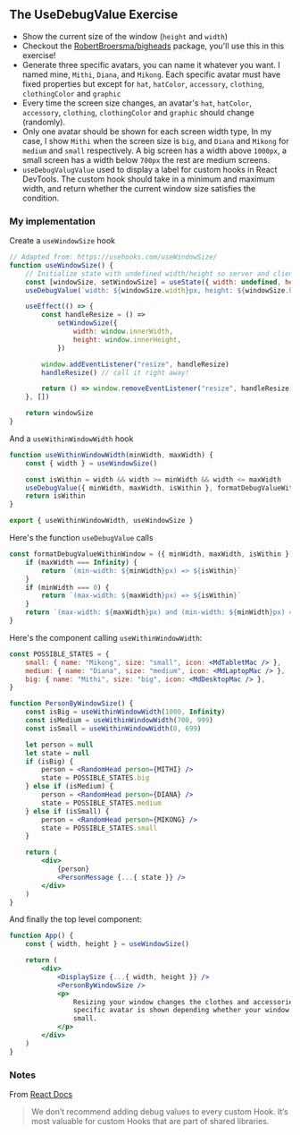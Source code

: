 ## The UseDebugValue Exercise

-   Show the current size of the window (`height` and `width`)
-   Checkout the [RobertBroersma/bigheads](https://github.com/RobertBroersma/bigheads) package, you'll use this in this exercise!
-   Generate three specific avatars, you can name it whatever you want. I named mine, `Mithi`, `Diana`, and `Mikong`. Each specific avatar must have fixed properties but except for `hat`, `hatColor`, `accessory`, `clothing`, `clothingColor` and `graphic`
-   Every time the screen size changes, an avatar's `hat`, `hatColor`, `accessory`, `clothing`, `clothingColor` and `graphic` should change (randomly).
-   Only one avatar should be shown for each screen width type, In my case, I show `Mithi` when the screen size is `big`, and `Diana` and `Mikong` for `medium` and `small` respectively. A big screen has a width above `1000px`, a small screen has a width below `700px` the rest are medium screens.
-   `useDebugValugValue` used to display a label for custom hooks in React DevTools. The custom hook should take in a minimum and maximum width, and return whether the current window size satisfies the condition.

### My implementation

Create a `useWindowSize` hook

```jsx
// Adapted from: https://usehooks.com/useWindowSize/
function useWindowSize() {
    // Initialize state with undefined width/height so server and client renders match
    const [windowSize, setWindowSize] = useState({ width: undefined, height: undefined })
    useDebugValue(`width: ${windowSize.width}px, height: ${windowSize.height}px`)

    useEffect(() => {
        const handleResize = () =>
            setWindowSize({
                width: window.innerWidth,
                height: window.innerHeight,
            })

        window.addEventListener("resize", handleResize)
        handleResize() // call it right away!

        return () => window.removeEventListener("resize", handleResize)
    }, [])

    return windowSize
}
```

And a `useWithinWindowWidth` hook

```jsx
function useWithinWindowWidth(minWidth, maxWidth) {
    const { width } = useWindowSize()

    const isWithin = width && width >= minWidth && width <= maxWidth
    useDebugValue({ minWidth, maxWidth, isWithin }, formatDebugValueWithinWindow)
    return isWithin
}

export { useWithinWindowWidth, useWindowSize }
```

Here's the function `useDebugValue` calls

```jsx
const formatDebugValueWithinWindow = ({ minWidth, maxWidth, isWithin }) => {
    if (maxWidth === Infinity) {
        return `(min-width: ${minWidth}px) => ${isWithin}`
    }
    if (minWidth === 0) {
        return `(max-width: ${maxWidth}px) => ${isWithin}`
    }
    return `(max-width: ${maxWidth}px) and (min-width: ${minWidth}px) => ${isWithin}`
}
```

Here's the component calling `useWithinWindowWidth`:

```jsx
const POSSIBLE_STATES = {
    small: { name: "Mikong", size: "small", icon: <MdTabletMac /> },
    medium: { name: "Diana", size: "medium", icon: <MdLaptopMac /> },
    big: { name: "Mithi", size: "big", icon: <MdDesktopMac /> },
}

function PersonByWindowSize() {
    const isBig = useWithinWindowWidth(1000, Infinity)
    const isMedium = useWithinWindowWidth(700, 999)
    const isSmall = useWithinWindowWidth(0, 699)

    let person = null
    let state = null
    if (isBig) {
        person = <RandomHead person={MITHI} />
        state = POSSIBLE_STATES.big
    } else if (isMedium) {
        person = <RandomHead person={DIANA} />
        state = POSSIBLE_STATES.medium
    } else if (isSmall) {
        person = <RandomHead person={MIKONG} />
        state = POSSIBLE_STATES.small
    }

    return (
        <div>
            {person}
            <PersonMessage {...{ state }} />
        </div>
    )
}
```

And finally the top level component:

```jsx
function App() {
    const { width, height } = useWindowSize()

    return (
        <div>
            <DisplaySize {...{ width, height }} />
            <PersonByWindowSize />
            <p>
                Resizing your window changes the clothes and accessories of the avatar. A
                specific avatar is shown depending whether your window is big, medium, or
                small.
            </p>
        </div>
    )
}
```

### Notes

From [React Docs](https://reactjs.org/docs/hooks-reference.html#usedebugvalue)

> We don’t recommend adding debug values to every custom Hook. It’s most valuable for custom Hooks that are part of shared libraries.

